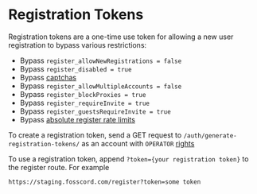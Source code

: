 # Registration Tokens

Registration tokens are a one-time use token for allowing a new user registration to bypass various restrictions:

-   Bypass `register_allowNewRegistrations = false`
-   Bypass `register_disabled = true`
-   Bypass [captchas](captcha.md)
-   Bypass `register_allowMultipleAccounts = false`
-   Bypass `register_blockProxies = true`
-   Bypass `register_requireInvite = true`
-   Bypass `register_guestsRequireInvite = true`
-   Bypass [absolute register rate limits](limits.md)

To create a registration token, send a GET request to `/auth/generate-registration-tokens/` as an account with `OPERATOR` [rights](rights.md)

To use a registration token, append `?token={your registration token}` to the register route. For example

```
https://staging.fosscord.com/register?token=some token
```
